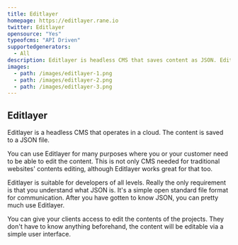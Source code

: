 ```yaml
---
title: Editlayer
homepage: https://editlayer.rane.io
twitter: Editlayer
opensource: "Yes"
typeofcms: "API Driven"
supportedgenerators:
  - All
description: Editlayer is headless CMS that saves content as JSON. Editlayer is build to work easily on Google's development platform - Firebase.
images:
  - path: /images/editlayer-1.png
  - path: /images/editlayer-2.png
  - path: /images/editlayer-3.png
---
```


## Editlayer

Editlayer is a headless CMS that operates in a cloud. The content is saved to a JSON file.

You can use Editlayer for many purposes where you or your customer need to be able to edit the content. This is not only CMS needed for traditional websites' contents editing, although Editlayer works great for that too.

Editlayer is suitable for developers of all levels. Really the only requirement is that you understand what JSON is. It's a simple open standard file format for communication. After you have gotten to know JSON, you can pretty much use Editlayer.

You can give your clients access to edit the contents of the projects. They don't have to know anything beforehand, the content will be editable via a simple user interface.
